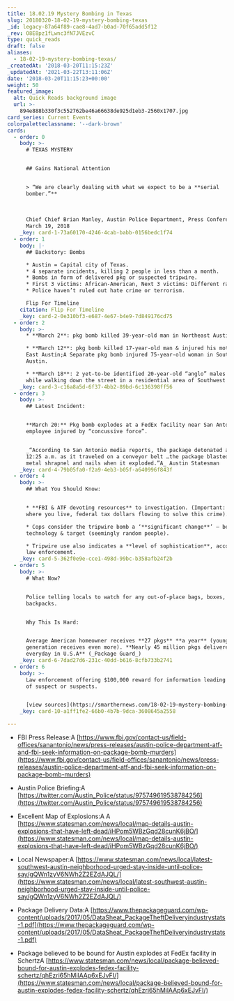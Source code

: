 ```yaml
---
title: 18.02.19 Mystery Bombing in Texas
slug: 20180320-18-02-19-mystery-bombing-texas
_id: legacy-87a64f89-cae8-4ad7-b0ad-70f65add5f12
_rev: O8E8pz1fLwnc3fN7JVEzvC
type: quick_reads
draft: false
aliases:
  - 18-02-19-mystery-bombing-texas/
_createdAt: '2018-03-20T11:15:23Z'
_updatedAt: '2021-03-22T13:11:06Z'
date: '2018-03-20T11:15:23+00:00'
weight: 50
featured_image:
  alt: Quick Reads background image
  url: >-
    894e888b330f3c552762be46a66638de925d1eb3-2560x1707.jpg
card_series: Current Events
colorpaletteclassname: '--dark-brown'
cards:
  - order: 0
    body: >-
      # TEXAS MYSTERY


      ## Gains National Attention


      > “We are clearly dealing with what we expect to be a **serial
      bomber.”**  
        
        
        
      Chief Chief Brian Manley, Austin Police Department, Press Conference,
      March 19, 2018
    _key: card-1-73a60170-4246-4cab-babb-0156bedc1f74
  - order: 1
    body: |-
      ## Backstory: Bombs

      * Austin = Capital city of Texas.
      * 4 separate incidents, killing 2 people in less than a month.
      * Bombs in form of delivered pkg or suspected tripwire.
      * First 3 victims: African-American, Next 3 victims: Different races
      * Police haven’t ruled out hate crime or terrorism.

      Flip For Timeline
    citation: Flip For Timeline
    _key: card-2-0e310bf3-e687-4e67-b4e9-7d849176cd75
  - order: 2
    body: >-
      * **March 2**: pkg bomb killed 39-year-old man in Northeast Austin.

      * **March 12**: pkg bomb killed 17-year-old man & injured his mother in
      East Austin;A Separate pkg bomb injured 75-year-old woman in Southeast
      Austin.

      * **March 18**: 2 yet-to-be identified 20-year-old “anglo” males injured
      while walking down the street in a residential area of Southwest Austin.
    _key: card-3-c16a8a5d-6f37-4bb2-89bd-6c136398ff56
  - order: 3
    body: >-
      ## Latest Incident:


      **March 20:** Pkg bomb explodes at a FedEx facility near San Antonio; one
      employee injured by “concussive force”.


      _“According to San Antonio media reports, the package detonated around
      12:25 a.m. as it traveled on a conveyor belt …the package blasted out
      metal shrapnel and nails when it exploded.”A_ Austin Statesman
    _key: card-4-79b05fa0-f2a9-4eb3-b05f-a640996f843f
  - order: 4
    body: >-
      ## What You Should Know:


      * **FBI & ATF devoting resources** to investigation. (Important: No matter
      where you live, federal tax dollars flowing to solve this crime).

      * Cops consider the tripwire bomb a ‘**significant change**’ – because of
      technology & target (seemingly random people).

      * Tripwire use also indicates a **level of sophistication**, according to
      law enforcement.
    _key: card-5-362f0e9e-cce1-498d-99bc-b358afb24f2b
  - order: 5
    body: >-
      # What Now?


      Police telling locals to watch for any out-of-place bags, boxes, and
      backpacks.


      Why This Is Hard:


      Average American homeowner receives **27 pkgs** **a year** (younger
      generation receives even more). **Nearly 45 million pkgs delivered
      everyday in U.S.A** (_Package Guard_)
    _key: card-6-7dad27d6-231c-40dd-b616-8cfb733b2741
  - order: 6
    body: >-
      Law enforcement offering $100,000 reward for information leading to arrest
      of suspect or suspects.


      [view sources](https://smarthernews.com/18-02-19-mystery-bombing-texas/)
    _key: card-10-a1ff1fe2-66b0-4b7b-9dca-3608645a2558

---
```

* FBI Press Release:A [https://www.fbi.gov/contact-us/field-offices/sanantonio/news/press-releases/austin-police-department-atf-and-fbi-seek-information-on-package-bomb-murders](https://www.fbi.gov/contact-us/field-offices/sanantonio/news/press-releases/austin-police-department-atf-and-fbi-seek-information-on-package-bomb-murders)
* Austin Police Briefing:A [https://twitter.com/Austin_Police/status/975749619538784256](https://twitter.com/Austin_Police/status/975749619538784256)
* Excellent Map of Explosions:A A [https://www.statesman.com/news/local/map-details-austin-explosions-that-have-left-dead/iHPom5WBzGqd28cunK6jBO/](https://www.statesman.com/news/local/map-details-austin-explosions-that-have-left-dead/iHPom5WBzGqd28cunK6jBO/)
* Local Newspaper:A [https://www.statesman.com/news/local/latest-southwest-austin-neighborhood-urged-stay-inside-until-police-say/gQWn1zyV6NWh2Z2EZdAJQL/](https://www.statesman.com/news/local/latest-southwest-austin-neighborhood-urged-stay-inside-until-police-say/gQWn1zyV6NWh2Z2EZdAJQL/)  

* Package Delivery Data:A [https://www.thepackageguard.com/wp-content/uploads/2017/05/DataSheat_PackageTheftDeliveryindustrystats-1.pdf](https://www.thepackageguard.com/wp-content/uploads/2017/05/DataSheat_PackageTheftDeliveryindustrystats-1.pdf)
* Package believed to be bound for Austin explodes at FedEx facility in SchertzA [https://www.statesman.com/news/local/package-believed-bound-for-austin-explodes-fedex-facility-schertz/qhEzri65hMilAAp6xEJvFI/](https://www.statesman.com/news/local/package-believed-bound-for-austin-explodes-fedex-facility-schertz/qhEzri65hMilAAp6xEJvFI/)